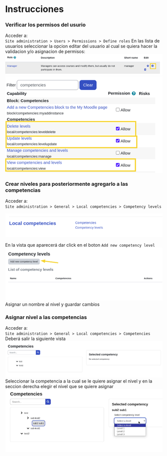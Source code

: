 # Instrucciones

### Verificar los permisos del usurio
Acceder a:  
`Site administration > Users > Permissions > Define roles`
En las lista de usuarios seleccionar la opcion editar del usuario al cual se quiera hacer la validacion y/o asignacion de permisos:  
![alt](./__docs__/img/04.png) 
![alt](./__docs__/img/03.png)
### Crear niveles para posteriormente agregarlo a las competencias

Acceder a:  
`Site administration > General > Local competencies > Competency levels`

![alt](./__docs__/img/07.png)

En la vista que aparecerá dar click en el boton `Add new competency level`
![alt](./__docs__/img/01.png)
Asignar un nombre al nivel y guardar cambios
 
### Asignar nivel a las competencias
Acceder a:  
`Site administration > General > Local competencies > Competencies`
Deberá salir la siguiente vista
![alt](./__docs__/img/05.png)
Seleccionar la competencia a la cual se le quiere asignar el nivel y en la seccion derecha elegir el nivel que se quiere asignar
![alt](./__docs__/img/06.png)








